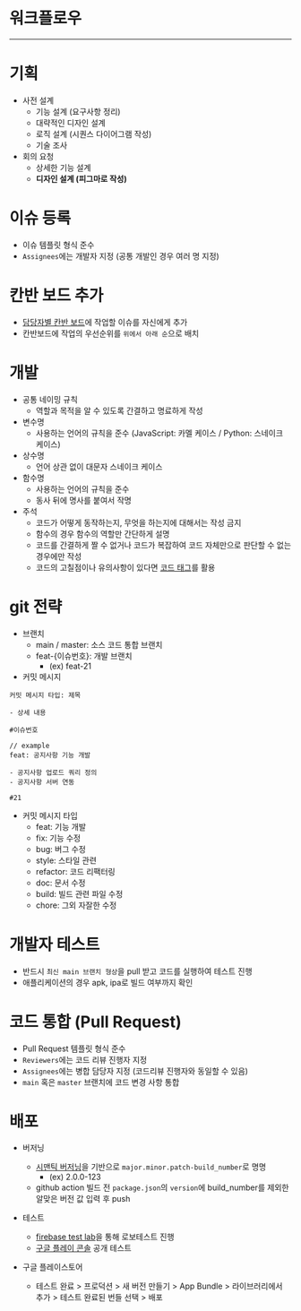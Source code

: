 # 워크플로우

---

# 기획

- 사전 설계
  - 기능 설계 (요구사항 정리)
  - 대략적인 디자인 설계
  - 로직 설계 (시퀀스 다이어그램 작성)
  - 기술 조사
- 회의 요청
  - 상세한 기능 설계
  - **디자인 설계 (피그마로 작성)**

# 이슈 등록

- 이슈 템플릿 형식 준수
- `Assignees`에는 개발자 지정 (공통 개발인 경우 여러 명 지정)

# 칸반 보드 추가

- [담당자별 칸반 보드](https://github.com/orgs/KNUT-Capstone-Design-team-1/projects/10)에 작업할 이슈를 자신에게 추가
- 칸반보드에 작업의 우선순위를 `위에서 아래 순`으로 배치

# 개발

- 공통 네이밍 규칙
  - 역할과 목적을 알 수 있도록 간결하고 명료하게 작성
- 변수명
  - 사용하는 언어의 규칙을 준수 (JavaScript: 카멜 케이스 / Python: 스네이크 케이스)
- 상수명
  - 언어 상관 없이 대문자 스네이크 케이스
- 함수명
  - 사용하는 언어의 규칙을 준수
  - 동사 뒤에 명사를 붙여서 작명
- 주석
  - 코드가 어떻게 동작하는지, 무엇을 하는지에 대해서는 작성 금지
  - 함수의 경우 함수의 역할만 간단하게 설명
  - 코드를 간결하게 짤 수 없거나 코드가 복잡하여 코드 자체만으로 판단할 수 없는 경우에만 작성
  - 코드의 고칠점이나 유의사항이 있다면 [코드 태그](https://2mukee.tistory.com/599)를 활용

# git 전략

- 브랜치
  - main / master: 소스 코드 통합 브랜치
  - feat-{이슈번호}: 개발 브랜치
    - (ex) feat-21
- 커밋 메시지

```
커밋 메시지 타입: 제목

- 상세 내용

#이슈번호

// example
feat: 공지사항 기능 개발

- 공지사항 업로드 쿼리 정의
- 공지사항 서버 연동

#21
```

- 커밋 메시지 타입
  - feat: 기능 개발
  - fix: 기능 수정
  - bug: 버그 수정
  - style: 스타일 관련
  - refactor: 코드 리팩터링
  - doc: 문서 수정
  - build: 빌드 관련 파일 수정
  - chore: 그외 자잘한 수정

# 개발자 테스트

- 반드시 `최신 main 브랜치 형상`을 pull 받고 코드를 실행하여 테스트 진행
- 애플리케이션의 경우 apk, ipa로 빌드 여부까지 확인

# 코드 통합 (Pull Request)

- Pull Request 템플릿 형식 준수
- `Reviewers`에는 코드 리뷰 진행자 지정
- `Assignees`에는 병합 담당자 지정 (코드리뷰 진행자와 동일할 수 있음)
- `main` 혹은 `master` 브랜치에 코드 변경 사항 통합

# 배포

- 버저닝
  - [시맨틱 버저닝](https://2mukee.tistory.com/1014)을 기반으로 `major.minor.patch-build_number`로 명명
    - (ex) 2.0.0-123
  - github action 빌드 전 `package.json`의 `version`에 build_number를 제외한 알맞은 버전 값 입력 후 push

- 테스트
  - [firebase test lab](https://console.firebase.google.com/u/1/project/what-is-pill-b93dc/testlab/histories?hl=ko&fb_utm_campaign=firebase_launch_testlab_080416&fb_utm_medium=console&fb_utm_source=Play)을 통해 로보테스트 진행
  - [구글 플레이 콘솔](https://play.google.com/console/u/0/developers/5955928426933855306/app-list?pli=1) 공개 테스트

- 구글 플레이스토어
  - 테스트 완료 > 프로덕션 > 새 버전 만들기 > App Bundle > 라이브러리에서 추가 > 테스트 완료된 번들 선택 > 배포
